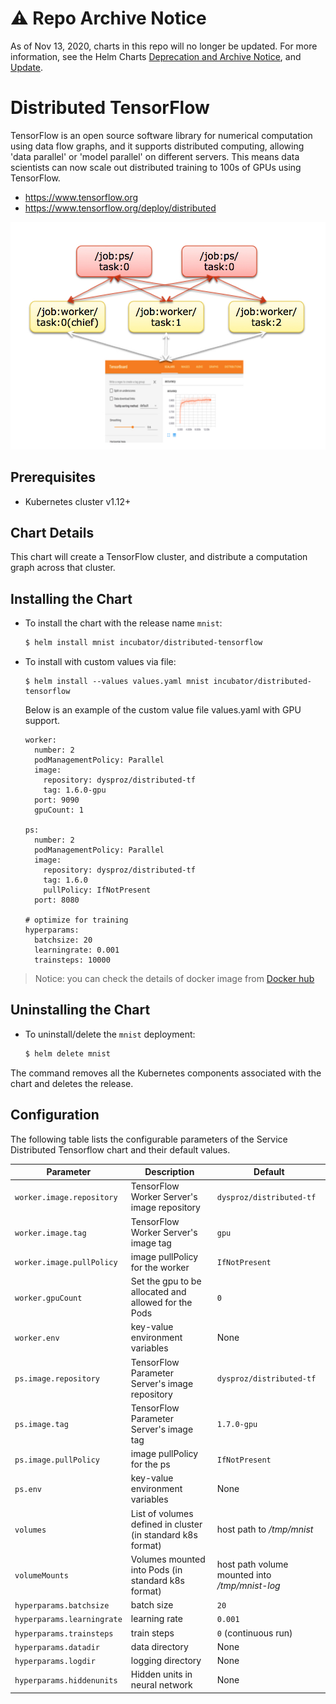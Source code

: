 # ⚠️ Repo Archive Notice

As of Nov 13, 2020, charts in this repo will no longer be updated.
For more information, see the Helm Charts [Deprecation and Archive Notice](https://github.com/helm/charts#%EF%B8%8F-deprecation-and-archive-notice), and [Update](https://helm.sh/blog/charts-repo-deprecation/).

# Distributed TensorFlow

TensorFlow is an open source software library for numerical computation using data flow graphs, and it supports distributed computing, allowing 'data parallel' or 'model parallel' on different servers. This means data scientists can now scale out distributed training to 100s of GPUs using TensorFlow.

-  https://www.tensorflow.org
-  https://www.tensorflow.org/deploy/distributed

![](distributed-tf.jpg)

## Prerequisites

- Kubernetes cluster v1.12+

## Chart Details

This chart will create a TensorFlow cluster, and distribute a computation graph across that cluster.

## Installing the Chart

* To install the chart with the release name `mnist`:

  ```bash
  $ helm install mnist incubator/distributed-tensorflow
  ```

* To install with custom values via file:

  ```
  $ helm install --values values.yaml mnist incubator/distributed-tensorflow
  ```

  Below is an example of the custom value file values.yaml with GPU support.

  ```
  worker:
    number: 2
    podManagementPolicy: Parallel
    image:
      repository: dysproz/distributed-tf
      tag: 1.6.0-gpu
    port: 9090
    gpuCount: 1

  ps:
    number: 2
    podManagementPolicy: Parallel
    image:
      repository: dysproz/distributed-tf
      tag: 1.6.0
      pullPolicy: IfNotPresent
    port: 8080

  # optimize for training
  hyperparams:
    batchsize: 20
    learningrate: 0.001
    trainsteps: 10000
  ```

> Notice: you can check the details of docker image from [Docker hub](https://hub.docker.com/r/dysproz/distributed-tf/)

## Uninstalling the Chart

* To uninstall/delete the `mnist` deployment:

	```bash
	$ helm delete mnist
	```

The command removes all the Kubernetes components associated with the chart and deletes the release.

## Configuration

The following table lists the configurable parameters of the Service Distributed Tensorflow
chart and their default values.

| Parameter | Description | Default |
|-----------|-------------|---------|
| `worker.image.repository` | TensorFlow Worker Server's image repository | `dysproz/distributed-tf` |
| `worker.image.tag` | TensorFlow Worker Server's image tag | `gpu` |
| `worker.image.pullPolicy` | image pullPolicy for the  worker | `IfNotPresent` |
| `worker.gpuCount` | Set the gpu to be allocated and allowed for the Pods | `0` |
| `worker.env` | key-value environment variables | None |
| `ps.image.repository` | TensorFlow Parameter Server's image repository | `dysproz/distributed-tf` |
| `ps.image.tag` | TensorFlow Parameter Server's image tag | `1.7.0-gpu` |
| `ps.image.pullPolicy` | image pullPolicy for the  ps | `IfNotPresent` |
| `ps.env` | key-value environment variables | None |
| `volumes` | List of volumes defined in cluster (in standard k8s format) | host path to */tmp/mnist* |
| `volumeMounts` | Volumes mounted into Pods (in standard k8s format) | host path volume mounted into */tmp/mnist-log* |
| `hyperparams.batchsize` | batch size | `20` |
| `hyperparams.learningrate` | learning rate | `0.001` |
| `hyperparams.trainsteps` | train steps | `0` (continuous run) |
| `hyperparams.datadir` | data directory | None |
| `hyperparams.logdir` | logging directory | None |
| `hyperparams.hiddenunits` | Hidden units in neural network | None |
